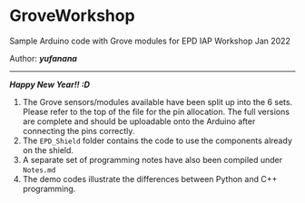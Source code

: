 # GroveWorkshop
Sample Arduino code with Grove modules for EPD IAP Workshop Jan 2022

Author: __*yufanana*__
____

*__Happy New Year!! :D__*

1. The Grove sensors/modules available have been split up into the 6 sets. Please refer to the top of the file for the pin allocation.
The full versions are complete and should be uploadable onto the Arduino after connecting the pins correctly.
2. The `EPD_Shield` folder contains the code to use the components already on the shield.
3. A separate set of programming notes have also been compiled under `Notes.md`
4. The demo codes illustrate the differences between Python and C++ programming.